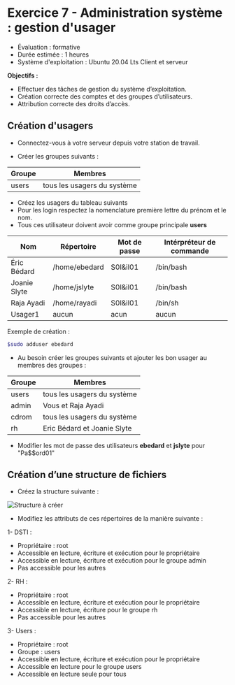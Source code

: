 ﻿# Exercice 7 - Administration système : gestion d'usager

- Évaluation : formative
- Durée estimée : 1 heures
- Système d'exploitation : Ubuntu 20.04 Lts Client et serveur


**Objectifs :**

- Effectuer des tâches de gestion du système d’exploitation.
- Création correcte des comptes et des groupes d’utilisateurs.
- Attribution correcte des droits d’accès.

## Création d'usagers

- Connectez-vous à votre serveur depuis votre station de travail.

- Créer les groupes suivants :

|Groupe | Membres |
|----------     | ----------    |
| users | tous les usagers du système |

- Créez les usagers du tableau suivants 
- Pour les login respectez la nomenclature première lettre du prénom et le nom. 
- Tous ces utilisateur doivent avoir comme groupe principale **users**


|Nom            | Répertoire    | Mot de passe  | Intérpréteur de commande |
|----------     | ----------    | ------------- |------------- |
| Éric Bédard   | /home/ebedard | S0l&il01      |/bin/bash
| Joanie Slyte  | /home/jslyte  | S0l&il01      |/bin/bash
| Raja Ayadi    | /home/rayadi  | S0l&il01      |/bin/sh
| Usager1       | aucun     | acun     | aucun  |

Exemple de création : 
```bash
$sudo adduser ebedard
```
- Au besoin créer les groupes suivants et  ajouter les bon usager au membres des groupes  :

|Groupe | Membres |
|----------     | ----------    |
| users | tous les usagers du système |
| admin | Vous et Raja Ayadi |
| cdrom | tous les usagers du système |
| rh | Eric Bédard et Joanie Slyte |

- Modifier les mot de passe des utilisateurs **ebedard** et **jslyte** pour "Pa$$ord01"


## Création d’une structure de fichiers

- Créez la structure suivante : 

![Structure à créer](https://github.com/jpduchesneauCegep/420-W44-SF/blob/main/Module04_AdminSysLinux/images/varExercice7.png)

- Modifiez les attributs de ces répertoires de la manière suivante :

1- DSTI :
   * Propriétaire : root 
   * Accessible en lecture, écriture et exécution pour le propriétaire
   * Accessible en lecture, écriture et exécution pour le groupe admin
   * Pas accessible pour les autres

2- RH :
   * Propriétaire : root 
   * Accessible en lecture, écriture et exécution pour le propriétaire
   * Accessible en lecture, écriture  pour le groupe rh
   * Pas accessible pour les autres

3- Users :
   * Propriétaire : root 
   * Groupe : users
   * Accessible en lecture, écriture et exécution pour le propriétaire
   * Accessible en lecture pour le groupe users
   * Accessible en lecture seule pour tous


